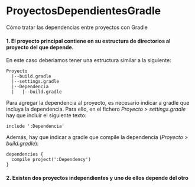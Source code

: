 # ProyectosDependientesGradle
Cómo tratar las dependencias entre proyectos con Gradle

#### 1. El proyecto principal contiene en su estructura de directorios al proyecto del que depende.
En este caso deberiamos tener una estructura similar a la siguiente:
```
Proyecto
  |--build.gradle
  |--settings.gradle
  |--Dependencia
  |   |--build.gradle
```

Para agregar la dependencia al proyecto, es necesario indicar a gradle que incluya la dependencia. Para ello, en el fichero *Proyecto > settings.gradle* hay que incluir el siguiente texto:
```
include ':Dependencia'
```
Además, hay que indicar a gradle que compile la dependencia (*Proyecto > build.gradle*):
```
dependencies {
  compile project(':Dependency')
}
```
#### 2. Existen dos proyectos independientes y uno de ellos depende del otro
